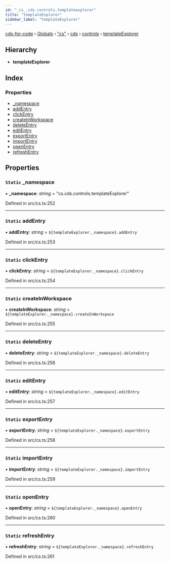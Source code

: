 ```yaml
---
id: "_cs_.cds.controls.templateexplorer"
title: "templateExplorer"
sidebar_label: "templateExplorer"
---
```


[cds-for-code](../index.md) › [Globals](../globals.md) › ["cs"](../modules/_cs_.md) › [cds](../modules/_cs_.cds.md) › [controls](../modules/_cs_.cds.controls.md) › [templateExplorer](_cs_.cds.controls.templateexplorer.md)

## Hierarchy

* **templateExplorer**

## Index

### Properties

* [_namespace](_cs_.cds.controls.templateexplorer.md#static-_namespace)
* [addEntry](_cs_.cds.controls.templateexplorer.md#static-addentry)
* [clickEntry](_cs_.cds.controls.templateexplorer.md#static-clickentry)
* [createInWorkspace](_cs_.cds.controls.templateexplorer.md#static-createinworkspace)
* [deleteEntry](_cs_.cds.controls.templateexplorer.md#static-deleteentry)
* [editEntry](_cs_.cds.controls.templateexplorer.md#static-editentry)
* [exportEntry](_cs_.cds.controls.templateexplorer.md#static-exportentry)
* [importEntry](_cs_.cds.controls.templateexplorer.md#static-importentry)
* [openEntry](_cs_.cds.controls.templateexplorer.md#static-openentry)
* [refreshEntry](_cs_.cds.controls.templateexplorer.md#static-refreshentry)

## Properties

### `Static` _namespace

▪ **_namespace**: *string* = "cs.cds.controls.templateExplorer"

Defined in src/cs.ts:252

___

### `Static` addEntry

▪ **addEntry**: *string* = `${templateExplorer._namespace}.addEntry`

Defined in src/cs.ts:253

___

### `Static` clickEntry

▪ **clickEntry**: *string* = `${templateExplorer._namespace}.clickEntry`

Defined in src/cs.ts:254

___

### `Static` createInWorkspace

▪ **createInWorkspace**: *string* = `${templateExplorer._namespace}.createInWorkspace`

Defined in src/cs.ts:255

___

### `Static` deleteEntry

▪ **deleteEntry**: *string* = `${templateExplorer._namespace}.deleteEntry`

Defined in src/cs.ts:256

___

### `Static` editEntry

▪ **editEntry**: *string* = `${templateExplorer._namespace}.editEntry`

Defined in src/cs.ts:257

___

### `Static` exportEntry

▪ **exportEntry**: *string* = `${templateExplorer._namespace}.exportEntry`

Defined in src/cs.ts:258

___

### `Static` importEntry

▪ **importEntry**: *string* = `${templateExplorer._namespace}.importEntry`

Defined in src/cs.ts:259

___

### `Static` openEntry

▪ **openEntry**: *string* = `${templateExplorer._namespace}.openEntry`

Defined in src/cs.ts:260

___

### `Static` refreshEntry

▪ **refreshEntry**: *string* = `${templateExplorer._namespace}.refreshEntry`

Defined in src/cs.ts:261
